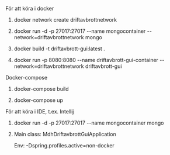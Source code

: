 För att köra i docker

1. docker network create driftavbrottnetwork

2. docker run -d -p 27017:27017 --name mongocontainer --network=driftavbrottnetwork mongo

3. docker build -t driftavbrott-gui:latest .

4. docker run -p 8080:8080 --name driftavbrott-gui-container --network=driftavbrottnetwork driftavbrott-gui


Docker-compose
1. docker-compose build

2. docker-compose up


För att köra i IDE, t.ex. Intellij

1. docker run -d -p 27017:27017 --name mongocontainer mongo

2. Main class: MdhDriftavbrottGuiApplication

    Env: -Dspring.profiles.active=non-docker


